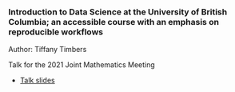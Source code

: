 ### Introduction to Data Science at the University of British Columbia; an accessible course with an emphasis on reproducible workflows
Author: Tiffany Timbers

Talk for the 2021 Joint Mathematics Meeting
- [Talk slides](https://ttimbers.github.io/jmm_2020_timbers/jmm_2020_timbers.html#1)

